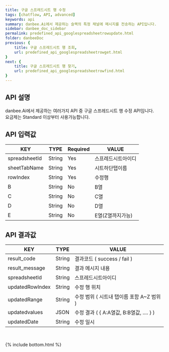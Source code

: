 ```yaml
---
title: 구글 스프레드시트 행 수정
tags: [chatflow, API, advanced]
keywords: api
summary: danbee.Ai에서 제공하는 슬랙의 특정 채널에 메시지를 전송하는 API입니다.
sidebar: danbee_doc_sidebar
permalink: predefined_api_googlespreadsheetrowupdate.html
folder: danbeeDoc
previous: {
    title: 구글 스프레드시트 행 조회,
    url: predefined_api_googlespreadsheetrowget.html
}
next: {
    title: 구글 스프레드시트 행 찾기,
    url: predefined_api_googlespreadsheetrowfind.html
}
---
```


## API 설명

danbee.Ai에서 제공하는 여러가지 API 중 구글 스프레드시트 행 수정 API임니다. <br>
요금제는 Standard 이상부터 사용가능합니다. <br>

## API 입력값

| KEY | TYPE | Required | VALUE |
|--------|--------|--------|--------|
| spreadsheetId | String | Yes | 스프레드시트아이디 |
| sheetTabName | String | Yes | 시트하단탭이름 |
| rowIndex | String | Yes | 수정행 |
| B | String | No | B열 |
| C | String | No | C열 |
| D | String | No | D열 |
| E | String | No | E열(Z열까지가능) |

## API 결과값

| KEY | TYPE | VALUE |
|--------|--------|--------|
| result_code | String | 결과코드 ( success / fail ) |
| result_message | String | 결과 메시지 내용 |
| spreadsheetId | String | 스프레드시트아이디 |
| updatedRowIndex | String | 수정 행 위치 |
| updatedRange | String | 수정 범위 ( 시트내 탭이름 포함 A~Z 범위 ) |
| updatedvalues | JSON | 수정 결과 ( { A:A열값, B:B열값, .... } ) |
| updatedDate | String | 수정 일시 |

<br />


{% include bottom.html %}
